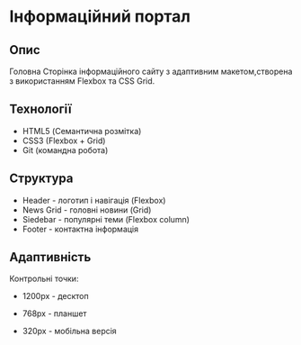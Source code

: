 # Інформаційний портал

## Опис
Головна Сторінка інформаційного сайту
з адаптивним макетом,створена з
використанням Flexbox та CSS Grid.

## Технології
- HTML5 (Семантична розмітка)
- CSS3 (Flexbox + Grid)
- Git (командна робота)

## Структура
- Header - логотип і навігація (Flexbox)
- News Grid - головні новини (Grid)
- Siedebar - популярні теми (Flexbox
column)
- Footer - контактна інформація

## Адаптивність
Контрольні точки:
- 1200px - десктоп
- 768px - планшет

- 320px - мобільна версія
